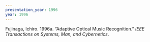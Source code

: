```yaml
---
presentation_year: 1996
year: 1996
---
```


Fujinaga, Ichiro. 1996a. “Adaptive Optical Music Recognition.” <i>IEEE Transactions on Systems, Man, and Cybernetics</i>.